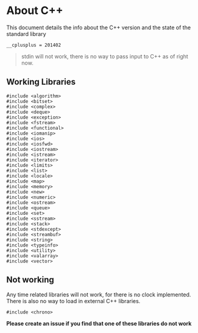 # About C++ 

This document details the info about the C++ version and the state of the standard library

`__cplusplus = 201402`

> stdin will not work, there is no way to pass input to C++ as of right now.

## Working Libraries

```
#include <algorithm>
#include <bitset>
#include <complex>
#include <deque>
#include <exception>
#include <fstream>
#include <functional>
#include <iomanip>
#include <ios>
#include <iosfwd>
#include <iostream>
#include <istream>
#include <iterator>
#include <limits>
#include <list>
#include <locale>
#include <map>
#include <memory>
#include <new>
#include <numeric>
#include <ostream>
#include <queue>
#include <set>
#include <sstream>
#include <stack>
#include <stdexcept>
#include <streambuf>
#include <string>
#include <typeinfo>
#include <utility>
#include <valarray>
#include <vector>
```

## Not working

Any time related libraries will not work, for there is no clock implemented. There is also no way to load in external C++ libraries.

```
#include <chrono>
```

**Please create an issue if you find that one of these libraries do not work**